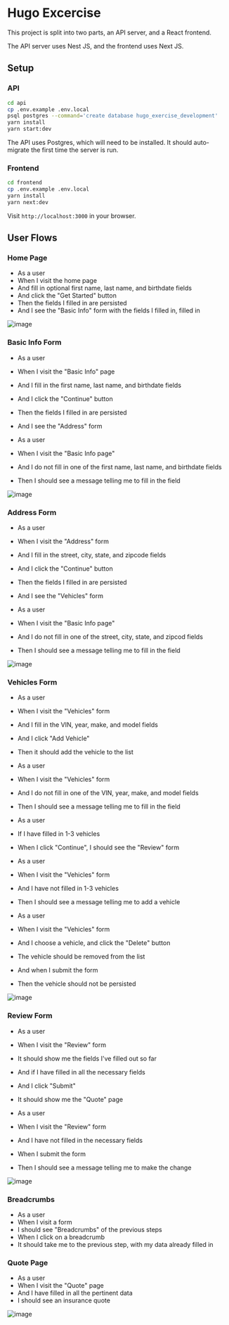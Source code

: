 Hugo Excercise
==============

This project is split into two parts, an API server, and a React frontend.

The API server uses Nest JS, and the frontend uses Next JS.

Setup
-----

### API

```sh
cd api
cp .env.example .env.local
psql postgres --command='create database hugo_exercise_development'
yarn install
yarn start:dev
```

The API uses Postgres, which will need to be installed. It should auto-migrate
the first time the server is run.

### Frontend

```sh
cd frontend
cp .env.example .env.local
yarn install
yarn next:dev
```

Visit `http://localhost:3000` in your browser.

User Flows
----------

### Home Page

* As a user
* When I visit the home page
* And fill in optional first name, last name, and birthdate fields
* And click the "Get Started" button
* Then the fields I filled in are persisted
* And I see the "Basic Info" form with the fields I filled in, filled in

![image](https://github.com/rjungemann/hugo-exercise/assets/49277/e9d7b5dc-d52f-4cef-b831-4c9fe13034ef)

### Basic Info Form

* As a user
* When I visit the "Basic Info" page
* And I fill in the first name, last name, and birthdate fields
* And I click the "Continue" button
* Then the fields I filled in are persisted
* And I see the "Address" form

* As a user
* When I visit the "Basic Info page"
* And I do not fill in one of the first name, last name, and birthdate fields
* Then I should see a message telling me to fill in the field

![image](https://github.com/rjungemann/hugo-exercise/assets/49277/f2d0e0fc-0e0d-4b8e-93e6-a1b0d2ca2e01)

### Address Form

* As a user
* When I visit the "Address" form
* And I fill in the street, city, state, and zipcode fields
* And I click the "Continue" button
* Then the fields I filled in are persisted
* And I see the "Vehicles" form

* As a user
* When I visit the "Basic Info page"
* And I do not fill in one of the street, city, state, and zipcod fields
* Then I should see a message telling me to fill in the field

![image](https://github.com/rjungemann/hugo-exercise/assets/49277/132c0dda-a614-4fb2-a5ab-f30eadc2f388)

### Vehicles Form

* As a user
* When I visit the "Vehicles" form
* And I fill in the VIN, year, make, and model fields
* And I click "Add Vehicle"
* Then it should add the vehicle to the list

* As a user
* When I visit the "Vehicles" form
* And I do not fill in one of the VIN, year, make, and model fields
* Then I should see a message telling me to fill in the field

* As a user
* If I have filled in 1-3 vehicles
* When I click "Continue", I should see the "Review" form

* As a user
* When I visit the "Vehicles" form
* And I have not filled in 1-3 vehicles
* Then I should see a message telling me to add a vehicle

* As a user
* When I visit the "Vehicles" form
* And I choose a vehicle, and click the "Delete" button
* The vehicle should be removed from the list
* And when I submit the form
* Then the vehicle should not be persisted

![image](https://github.com/rjungemann/hugo-exercise/assets/49277/d010c930-36c0-4ef6-b678-17b2d81dd974)

### Review Form

* As a user
* When I visit the "Review" form
* It should show me the fields I've filled out so far
* And if I have filled in all the necessary fields
* And I click "Submit"
* It should show me the "Quote" page

* As a user
* When I visit the "Review" form
* And I have not filled in the necessary fields
* When I submit the form
* Then I should see a message telling me to make the change

![image](https://github.com/rjungemann/hugo-exercise/assets/49277/626e8a1f-8f17-475b-aced-a423915c137c)

### Breadcrumbs

* As a user
* When I visit a form
* I should see "Breadcrumbs" of the previous steps
* When I click on a breadcrumb
* It should take me to the previous step, with my data already filled in

### Quote Page

* As a user
* When I visit the "Quote" page
* And I have filled in all the pertinent data
* I should see an insurance quote

![image](https://github.com/rjungemann/hugo-exercise/assets/49277/95c5d6d7-9daf-4ab2-ad8d-007ea1c2cd76)
